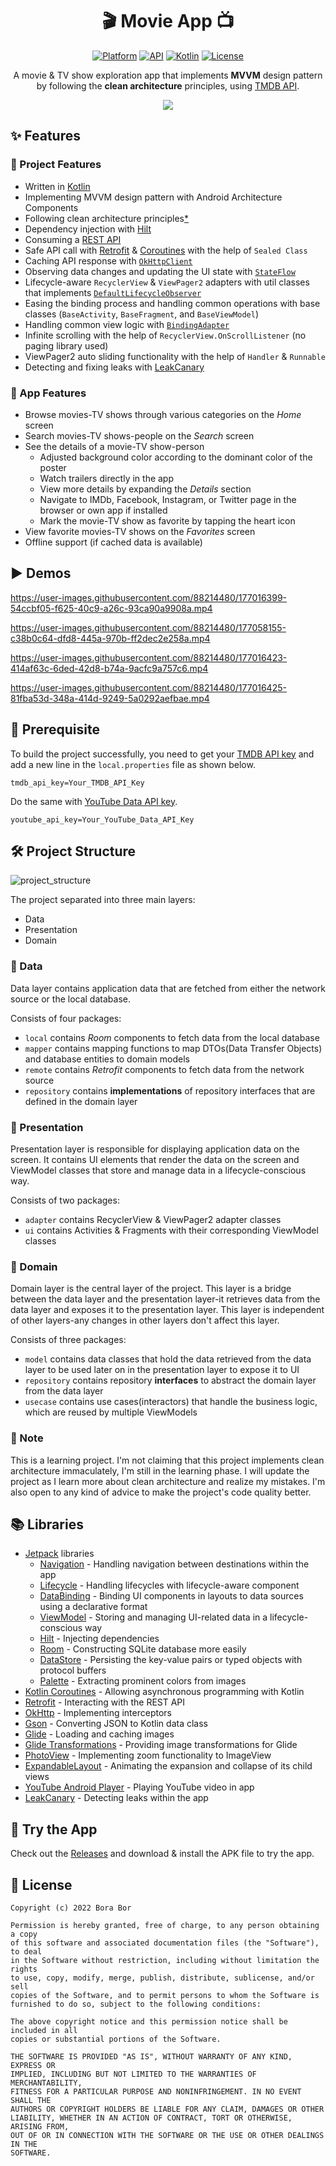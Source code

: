 <h1 align="center">🎬 Movie App 📺</h1>

<p align="center">
  <a href="https://www.android.com/"><img alt="Platform" src="https://img.shields.io/badge/platform-android-brightgreen.svg"/></a>
  <a href="https://developer.android.com/about/versions/lollipop"><img alt="API" src="https://img.shields.io/badge/API-21%2B-brightgreen.svg?style=flat"/></a>
  <a href="https://github.com/JetBrains/kotlin/releases/tag/v1.6.10"><img alt="Kotlin" src="https://img.shields.io/badge/Kotlin-1.6.10-blueviolet"/></a>
  <a href="https://github.com/bbor98/movieapp-mvvm-clean-architecture/blob/main/LICENSE"><img alt="License" src="https://img.shields.io/github/license/bbor98/movieapp-mvvm-clean-architecture"/></a>
</p>

<p align="center">
A movie & TV show exploration app that implements <b>MVVM</b> design pattern by following the <b>clean architecture</b> principles, using 
  <a href="https://www.themoviedb.org/">TMDB API</a>.
</p>

<p align="center">
<img src="https://user-images.githubusercontent.com/88214480/192819481-1dd78b28-4eaf-41d9-a76c-e35992824fcb.png"/>
</p>

## ✨ Features
### 🔸 Project Features
- Written in [Kotlin](https://kotlinlang.org/)
- Implementing MVVM design pattern with Android Architecture Components
- Following clean architecture principles[*](https://github.com/bbor98/movieapp-mvvm-clean-architecture#-note)
- Dependency injection with [Hilt](https://developer.android.com/training/dependency-injection/hilt-android)
- Consuming a [REST API](https://www.themoviedb.org/documentation/api)
- Safe API call with [Retrofit](https://github.com/square/retrofit) & [Coroutines](https://kotlinlang.org/docs/coroutines-overview.html) with the help of `Sealed Class`
- Caching API response with [`OkHttpClient`](https://square.github.io/okhttp/4.x/okhttp/okhttp3/-ok-http-client/)
- Observing data changes and updating the UI state with [`StateFlow`](https://kotlinlang.org/api/kotlinx.coroutines/kotlinx-coroutines-core/kotlinx.coroutines.flow/-state-flow/)
- Lifecycle-aware `RecyclerView` & `ViewPager2` adapters with util classes that implements [`DefaultLifecycleObserver`](https://developer.android.com/reference/androidx/lifecycle/DefaultLifecycleObserver)
- Easing the binding process and handling common operations with base classes (`BaseActivity`, `BaseFragment`, and `BaseViewModel`)
- Handling common view logic with [`BindingAdapter`](https://developer.android.com/topic/libraries/data-binding/binding-adapters)
- Infinite scrolling with the help of `RecyclerView.OnScrollListener` (no paging library used)
- ViewPager2 auto sliding functionality with the help of `Handler` & `Runnable`
- Detecting and fixing leaks with [LeakCanary](https://github.com/square/leakcanary)

### 🔹 App Features
- Browse movies-TV shows through various categories on the *Home* screen
- Search movies-TV shows-people on the *Search* screen
- See the details of a movie-TV show-person
  - Adjusted background color according to the dominant color of the poster
  - Watch trailers directly in the app
  - View more details by expanding the *Details* section
  - Navigate to IMDb, Facebook, Instagram, or Twitter page in the browser or own app if installed
  - Mark the movie-TV show as favorite by tapping the heart icon
- View favorite movies-TV shows on the *Favorites* screen
- Offline support (if cached data is available)

## ▶ Demos
https://user-images.githubusercontent.com/88214480/177016399-54ccbf05-f625-40c9-a26c-93ca90a9908a.mp4

https://user-images.githubusercontent.com/88214480/177058155-c38b0c64-dfd8-445a-970b-ff2dec2e258a.mp4

https://user-images.githubusercontent.com/88214480/177016423-414af63c-6ded-42d8-b74a-9acfc9a757c6.mp4

https://user-images.githubusercontent.com/88214480/177016425-81fba53d-348a-414d-9249-5a0292aefbae.mp4

## 🔑 Prerequisite
To build the project successfully, you need to get your [TMDB API key](https://developers.themoviedb.org/3/getting-started/introduction) and add a new line in the `local.properties` file as shown below.
```
tmdb_api_key=Your_TMDB_API_Key
```

Do the same with [YouTube Data API key](https://developers.google.com/youtube/v3/getting-started).
```
youtube_api_key=Your_YouTube_Data_API_Key
```

## 🛠 Project Structure
![project_structure](https://user-images.githubusercontent.com/88214480/170804469-e66731e5-e40c-4d61-a663-ff3eb02affdd.png)

The project separated into three main layers:
- Data
- Presentation
- Domain

### 🔸 Data
Data layer contains application data that are fetched from either the network source or the local database.

Consists of four packages:
- `local` contains *Room* components to fetch data from the local database
- `mapper` contains mapping functions to map DTOs(Data Transfer Objects) and database entities to domain models
- `remote` contains *Retrofit* components to fetch data from the network source
- `repository` contains **implementations** of repository interfaces that are defined in the domain layer

### 🔸 Presentation
Presentation layer is responsible for displaying application data on the screen. It contains  UI elements that render the data on the screen and ViewModel classes that store and manage data in a lifecycle-conscious way.

Consists of two packages:
- `adapter` contains RecyclerView & ViewPager2 adapter classes
- `ui` contains Activities & Fragments with their corresponding ViewModel classes

### 🔸 Domain
Domain layer is the central layer of the project. This layer is a bridge between the data layer and the presentation layer-it retrieves data from the data layer and exposes it to the presentation layer. This layer is independent of other layers-any changes in other layers don't affect this layer.

Consists of three packages:
- `model` contains data classes that hold the data retrieved from the data layer to be used later on in the presentation layer to expose it to UI
- `repository` contains repository **interfaces** to abstract the domain layer from the data layer
- `usecase` contains use cases(interactors) that handle the business logic, which are reused by multiple ViewModels

### 📌 Note
This is a learning project. I'm not claiming that this project implements clean architecture immaculately, I'm still in the learning phase. I will update the project as I learn more about clean architecture and realize my mistakes. I'm also open to any kind of advice to make the project's code quality better.

## 📚 Libraries
- [Jetpack](https://developer.android.com/jetpack) libraries
  - [Navigation](https://developer.android.com/guide/navigation) - Handling navigation between destinations within the app
  - [Lifecycle](https://developer.android.com/topic/libraries/architecture/lifecycle) - Handling lifecycles with lifecycle-aware component
  - [DataBinding](https://developer.android.com/topic/libraries/data-binding) - Binding UI components in layouts to data sources using a declarative format
  - [ViewModel](https://developer.android.com/topic/libraries/architecture/viewmodel) - Storing and managing UI-related data in a lifecycle-conscious way
  - [Hilt](https://developer.android.com/training/dependency-injection/hilt-android) - Injecting dependencies
  - [Room](https://developer.android.com/training/data-storage/room) - Constructing SQLite database more easily
  - [DataStore](https://developer.android.com/topic/libraries/architecture/datastore) - Persisting the key-value pairs or typed objects with protocol buffers
  - [Palette](https://developer.android.com/training/material/palette-colors) - Extracting prominent colors from images
- [Kotlin Coroutines](https://kotlinlang.org/docs/coroutines-overview.html) - Allowing asynchronous programming with Kotlin
- [Retrofit](https://github.com/square/retrofit) - Interacting with the REST API
- [OkHttp](https://github.com/square/okhttp) - Implementing interceptors
- [Gson](https://github.com/google/gson) - Converting JSON to Kotlin data class
- [Glide](https://github.com/bumptech/glide) - Loading and caching images
- [Glide Transformations](https://github.com/wasabeef/glide-transformations) - Providing image transformations for Glide
- [PhotoView](https://github.com/Baseflow/PhotoView) - Implementing zoom functionality to ImageView
- [ExpandableLayout](https://github.com/cachapa/ExpandableLayout) - Animating the expansion and collapse of its child views
- [YouTube Android Player](https://developers.google.com/youtube/android/player) - Playing YouTube video in app
- [LeakCanary](https://github.com/square/leakcanary) - Detecting leaks within the app

## 📱 Try the App
Check out the [Releases](https://github.com/bbor98/movieapp-mvvm-clean-architecture/releases) and download & install the APK file to try the app.

## 📜 License
```
Copyright (c) 2022 Bora Bor

Permission is hereby granted, free of charge, to any person obtaining a copy
of this software and associated documentation files (the "Software"), to deal
in the Software without restriction, including without limitation the rights
to use, copy, modify, merge, publish, distribute, sublicense, and/or sell
copies of the Software, and to permit persons to whom the Software is
furnished to do so, subject to the following conditions:

The above copyright notice and this permission notice shall be included in all
copies or substantial portions of the Software.

THE SOFTWARE IS PROVIDED "AS IS", WITHOUT WARRANTY OF ANY KIND, EXPRESS OR
IMPLIED, INCLUDING BUT NOT LIMITED TO THE WARRANTIES OF MERCHANTABILITY,
FITNESS FOR A PARTICULAR PURPOSE AND NONINFRINGEMENT. IN NO EVENT SHALL THE
AUTHORS OR COPYRIGHT HOLDERS BE LIABLE FOR ANY CLAIM, DAMAGES OR OTHER
LIABILITY, WHETHER IN AN ACTION OF CONTRACT, TORT OR OTHERWISE, ARISING FROM,
OUT OF OR IN CONNECTION WITH THE SOFTWARE OR THE USE OR OTHER DEALINGS IN THE
SOFTWARE.
```

